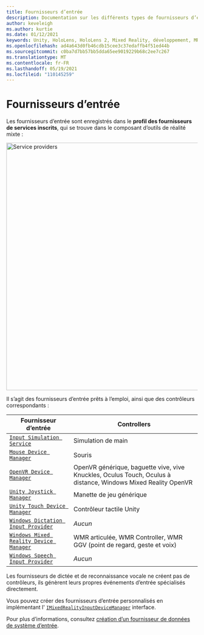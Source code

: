 ```yaml
---
title: Fournisseurs d’entrée
description: Documentation sur les différents types de fournisseurs d’entrée dans MRTK
author: keveleigh
ms.author: kurtie
ms.date: 01/12/2021
keywords: Unity, HoloLens, HoloLens 2, Mixed Reality, développement, MRTK
ms.openlocfilehash: ad4a643d0fb46cdb15cee3c37edaffb4f51ed44b
ms.sourcegitcommit: c0ba7d7bb57bb5dda65ee9019229b68c2ee7c267
ms.translationtype: MT
ms.contentlocale: fr-FR
ms.lasthandoff: 05/19/2021
ms.locfileid: "110145259"
---
```

# <a name="input-providers"></a>Fournisseurs d’entrée

Les fournisseurs d’entrée sont enregistrés dans le **profil des fournisseurs de services inscrits**, qui se trouve dans le composant d’outils de réalité mixte :

<img src="../images/input/RegisteredServiceProviders.PNG" width="650px" style="display:block;" alt="Service providers">

Il s’agit des fournisseurs d’entrée prêts à l’emploi, ainsi que des contrôleurs correspondants :

| Fournisseur d’entrée | Controllers |
| --- | --- |
| [`Input Simulation Service`](xref:Microsoft.MixedReality.Toolkit.Input.InputSimulationService) | Simulation de main |
| [`Mouse Device Manager`](xref:Microsoft.MixedReality.Toolkit.Input.UnityInput.MouseDeviceManager) | Souris  |
| [`OpenVR Device Manager`](xref:Microsoft.MixedReality.Toolkit.OpenVR.Input.OpenVRDeviceManager) | OpenVR générique, baguette vive, vive Knuckles, Oculus Touch, Oculus à distance, Windows Mixed Reality OpenVR  |
| [`Unity Joystick Manager`](xref:Microsoft.MixedReality.Toolkit.Input.UnityInput.UnityJoystickManager) | Manette de jeu générique  |
| [`Unity Touch Device Manager`](xref:Microsoft.MixedReality.Toolkit.Input.UnityInput.UnityTouchDeviceManager) | Contrôleur tactile Unity  |
| [`Windows Dictation Input Provider`](xref:Microsoft.MixedReality.Toolkit.Windows.Input.WindowsDictationInputProvider) | *Aucun*  |
| [`Windows Mixed Reality Device Manager`](xref:Microsoft.MixedReality.Toolkit.WindowsMixedReality.Input.WindowsMixedRealityDeviceManager) | WMR articulée, WMR Controller, WMR GGV (point de regard, geste et voix) |
| [`Windows Speech Input Provider`](xref:Microsoft.MixedReality.Toolkit.Windows.Input.WindowsSpeechInputProvider) | *Aucun* |

Les fournisseurs de dictée et de reconnaissance vocale ne créent pas de contrôleurs, ils génèrent leurs propres événements d’entrée spécialisés directement.

Vous pouvez créer des fournisseurs d’entrée personnalisés en implémentant l' [`IMixedRealityInputDeviceManager`](xref:Microsoft.MixedReality.Toolkit.Input.IMixedRealityInputDeviceManager) interface.

Pour plus d’informations, consultez [création d’un fournisseur de données de système d’entrée](create-data-provider.md).
